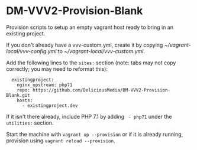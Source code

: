# DM-VVV2-Provision-Blank
Provision scripts to setup an empty vagrant host ready to bring in an existing project.

If you don't already have a vvv-custom.yml, create it by copying _~/vagrant-local/vvv-config.yml_ to _~/vagrant-local/vvv-custom.yml_.

Add the following lines to the ``sites:`` section (note: tabs may not copy correctly; you may need to reformat this):

```
  existingproject:
    nginx_upstream: php71
    repo: https://github.com/DeliciousMedia/DM-VVV2-Provision-Blank.git
    hosts:
      - existingproject.dev
```

If it isn't there already, include PHP 7.1 by adding `` - php71`` under the ``utilities:`` section.

Start the machine with ``vagrant up --provision`` or if it is already running, provision using ``vagrant reload --provision``.
